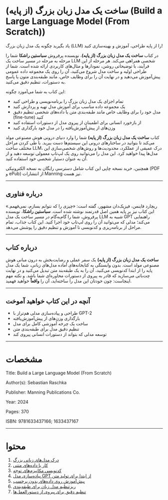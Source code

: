 <!-- language: rtl -->

# ساخت یک مدل زبان بزرگ (از پایه) (Build a Large Language Model (From Scratch))

یاد بگیرید چگونه یک مدل زبان بزرگ (LLM) را از پایه طراحی، آموزش و بهینه‌سازی کنید!

در کتاب **ساخت یک مدل زبان بزرگ (از پایه)**، نویسنده پرفروش **سباستین راشکا** شما را مرحله به مرحله در مسیر ساخت یک LLM شخصی همراهی می‌کند. هر مرحله از این فرآیند، با توضیحاتی روشن، نمودارها و مثال‌های کاربردی ارائه شده است. شما از طراحی اولیه و ساخت مدل شروع می‌کنید، آن را روی یک مجموعه داده عمومی پیش‌آموزش می‌دهید و در نهایت آن را برای وظایف خاص، مانند طبقه‌بندی متون یا پاسخ به دستورات، تنظیم دقیق می‌کنید.

این کتاب به شما می‌آموزد چگونه:

- تمام اجزای یک مدل زبان بزرگ را برنامه‌نویسی و طراحی کنید
- یک مجموعه‌ داده مناسب برای آموزش مدل تهیه و پردازش کنید
- مدل خود را برای وظایف خاص مانند طبقه‌بندی متن یا داده‌های شخصی تنظیم دقیق (fine-tune) کنید
- از بازخورد انسانی برای اطمینان از پیروی مدل از دستورات استفاده کنید
- وزن‌های از پیش‌آموزش‌یافته را در مدل خود بارگذاری کنید

کتاب **ساخت یک مدل زبان بزرگ (از پایه)** شما را وارد دنیای درونی هوش مصنوعی مولد می‌کند تا بتوانید در ساختارهای درونی این سیستم‌ها دست ببرید. با طی کردن مراحل مختلف ساخت LLM، درک عمیقی از عملکرد، محدودیت‌ها و روش‌های شخصی‌سازی این مدل‌ها پیدا خواهید کرد. این مدل را می‌توانید روی یک لپ‌تاپ معمولی توسعه دهید و از آن به عنوان دستیار شخصی خود استفاده کنید.

همچنین، خرید نسخه چاپی این کتاب شامل دسترسی رایگان به نسخه الکترونیکی (PDF و ePub) از انتشارات Manning نیز هست.

---

## درباره فناوری

ریچارد فاینمن، فیزیک‌دان مشهور، گفته است: «چیزی را که نتوانم بسازم، نمی‌فهمم.» این کتاب نیز بر پایه همین اصل قدرتمند نوشته شده است. **سباستین راشکا**، نویسنده پرفروش، شما را گام‌به‌گام در مسیر ساخت یک مدل LLM شبیه به GPT راهنمایی می‌کند؛ مدلی که می‌توانید آن را روی لپ‌تاپ خود اجرا کنید. این کتاب جذاب، تمام مراحل از برنامه‌ریزی و کدنویسی تا آموزش و تنظیم دقیق را پوشش می‌دهد.

---

## درباره کتاب

**ساخت یک مدل زبان بزرگ (از پایه)** یک سفر عملی و رضایت‌بخش به درون مبانی هوش مصنوعی مولد است. بدون وابستگی به کتابخانه‌های آماده مدل‌های زبانی، شما یک مدل پایه را از ابتدا کدنویسی می‌کنید، آن را به یک طبقه‌بند متن تبدیل می‌کنید و در نهایت چت‌باتی می‌سازید که قادر به پیروی از دستورات محاوره‌ای شما باشد.
و نکته مهم اینجاست: چون خودتان این مدل را ساخته‌اید، آن را **واقعاً** خواهید فهمید.

---

## آنچه در این کتاب خواهید آموخت

- طراحی و پیاده‌سازی مدلی هم‌تراز با GPT-2
- بارگذاری وزن‌های از پیش‌آموزش‌یافته
- ساخت یک چرخه آموزشی کامل برای مدل
- تنظیم دقیق مدل برای طبقه‌بندی متن
- توسعه مدلی که بتواند از دستورات انسانی پیروی کند

---

# مشخصات

Title: Build a Large Language Model (From Scratch)

Author(s): Sebastian Raschka

Publisher: Manning Publications Co.

Year: 2024

Pages: 370

ISBN: 9781633437166; 1633437167

---

# محتوا
1. [درک مدل‌های زبانی بزرگ](<01.Understanding large language models.md>)
2. [کار با داده‌های متنی](<02.Working with text data.md>)
3. [کدنویسی مکانیزم‌های توجه](<03.Coding attention mechanisms.md>)
4. [پیاده‌سازی مدل GPT از ابتدا برای تولید متن](<04.Implementing a GPT model from scratch to generate text.md>)
5. [پیش‌آموزش روی داده‌های بدون برچسب](<05.Pretraining on unlabeled data.md>)
6. [ریزتنظیم مدل زبان برای طبقه‌بندی](<06.Fine-tuning for classification.md>)
7. [تنظیم دقیق برای پیروی از دستورالعمل‌ها](<07.Fine-tuning to follow instructions.md>)
